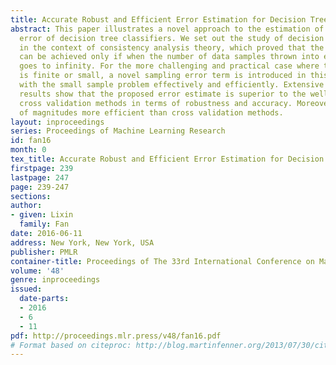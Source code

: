 ```yaml
---
title: Accurate Robust and Efficient Error Estimation for Decision Trees
abstract: This paper illustrates a novel approach to the estimation of generalization
  error of decision tree classifiers. We set out the study of decision tree errors
  in the context of consistency analysis theory, which proved that the Bayes error
  can be achieved only if when the number of data samples thrown into each leaf node
  goes to infinity. For the more challenging and practical case where the sample size
  is finite or small, a novel sampling error term is introduced in this paper to cope
  with the small sample problem effectively and efficiently. Extensive experimental
  results show that the proposed error estimate is superior to the well known K-fold
  cross validation methods in terms of robustness and accuracy. Moreover it is orders
  of magnitudes more efficient than cross validation methods.
layout: inproceedings
series: Proceedings of Machine Learning Research
id: fan16
month: 0
tex_title: Accurate Robust and Efficient Error Estimation for Decision Trees
firstpage: 239
lastpage: 247
page: 239-247
sections: 
author:
- given: Lixin
  family: Fan
date: 2016-06-11
address: New York, New York, USA
publisher: PMLR
container-title: Proceedings of The 33rd International Conference on Machine Learning
volume: '48'
genre: inproceedings
issued:
  date-parts:
  - 2016
  - 6
  - 11
pdf: http://proceedings.mlr.press/v48/fan16.pdf
# Format based on citeproc: http://blog.martinfenner.org/2013/07/30/citeproc-yaml-for-bibliographies/
---
```

